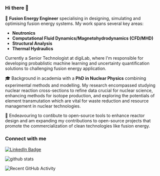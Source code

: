 ### Hi there 👋

🌟 **Fusion Energy Engineer** specialising in designing, simulating and optimising fusion energy systems. My work spans several key areas:
  - **Neutronics**
  - **Computational Fluid Dynamics/Magnetohydrodynamics (CFD/MHD)**
  - **Structural Analysis**
  - **Thermal Hydraulics**

Currently a Senior Technologist at digiLab, where I'm responsible for developing probablistic machine learning and uncertainty quantification solutions to challenging fusion energy application.

🎓 Background in academia with a **PhD in Nuclear Physics** combining experimental methods and modelling. My research encompassed studying nuclear reaction cross-sections to refine data crucial for nuclear science, enhancing methods for isotope production, and exploring the potentials of element transmutation which are vital for waste reduction and resource management in nuclear technologies.

🚀 Endeavouring to contibute to open-source tools to enhance reactor design and am expanding my contributions to open-source projects that promote the commercialization of clean technologies like fusion energy.

### Connect with me
[![LinkedIn Badge](https://img.shields.io/badge/-rossamallen-blue?style=flat-square&logo=LinkedIn&logoColor=white&link=https://www.linkedin.com/in/rossamallen/)](https://www.linkedin.com/in/rossamallen/)

![github stats](https://github-readme-stats.vercel.app/api?username=Allentro&show_icons=true&hide_rank=true&hide_title=true&bg_color=30,e76445,904e95&text_color=efe3ec&icon_color=efe3ec)

![Recent GitHub Activity](https://activity-graph.herokuapp.com/graph?username=Allentro&theme=minimal)
